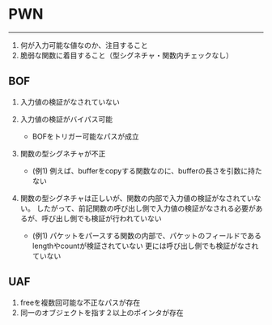 # PWN

---

1. 何が入力可能な値なのか、注目すること
2. 脆弱な関数に着目すること（型シグネチャ・関数内チェックなし）


## BOF

1. 入力値の検証がなされていない

2. 入力値の検証がバイパス可能
   * BOFをトリガー可能なパスが成立

3. 関数の型シグネチャが不正
   * (例1) 例えば、bufferをcopyする関数なのに、bufferの長さを引数に持たない

4. 関数の型シグネチャは正しいが、関数の内部で入力値の検証がなされていない。
   したがって、前記関数の呼び出し側で入力値の検証がなされる必要があるが、呼び出し側でも検証が行われていない

   * (例1) パケットをパースする関数の内部で、パケットのフィールドであるlengthやcountが検証されていない
     更には呼び出し側でも検証がなされていない


## UAF

1. freeを複数回可能な不正なパスが存在
2. 同一のオブジェクトを指す２以上のポインタが存在

